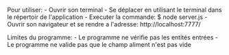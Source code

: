 Pour utiliser: 
	- Ouvrir son terminal
	- Se déplacer en utilisant le terminal dans le répertoir de l'application
	- Executer la commande: 
		$ node server.js
	- Ouvrir son navigateur et se rendre a l'adresse:
		http://localhost:7777/


Limites du programme:
	- Le programme ne vérifie pas les entités entrées
	- Le programme ne valide pas que le champ aliment n'est pas vide